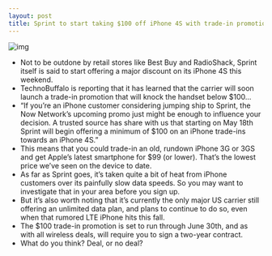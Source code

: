 ```yaml
---
layout: post
title: Sprint to start taking $100 off iPhone 4S with trade-in promotion
---
```

![img](http://media.idownloadblog.com/wp-content/uploads/2012/05/now-network.jpg)
* Not to be outdone by retail stores like Best Buy and RadioShack, Sprint itself is said to start offering a major discount on its iPhone 4S this weekend.
* TechnoBuffalo is reporting that it has learned that the carrier will soon launch a trade-in promotion that will knock the handset below $100…
* “If you’re an iPhone customer considering jumping ship to Sprint, the Now Network’s upcoming promo just might be enough to influence your decision. A trusted source has share with us that starting on May 18th Sprint will begin offering a minimum of $100 on an iPhone trade-ins towards an iPhone 4S.”
* This means that you could trade-in an old, rundown iPhone 3G or 3GS and get Apple’s latest smartphone for $99 (or lower). That’s the lowest price we’ve seen on the device to date.
* As far as Sprint goes, it’s taken quite a bit of heat from iPhone customers over its painfully slow data speeds. So you may want to investigate that in your area before you sign up.
* But it’s also worth noting that it’s currently the only major US carrier still offering an unlimited data plan, and plans to continue to do so, even when that rumored LTE iPhone hits this fall.
* The $100 trade-in promotion is set to run through June 30th, and as with all wireless deals, will require you to sign a two-year contract.
* What do you think? Deal, or no deal?

